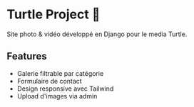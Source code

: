 # Turtle Project 🐢

Site photo & vidéo développé en Django pour le media Turtle.

## Features

- Galerie filtrable par catégorie
- Formulaire de contact
- Design responsive avec Tailwind
- Upload d'images via admin
